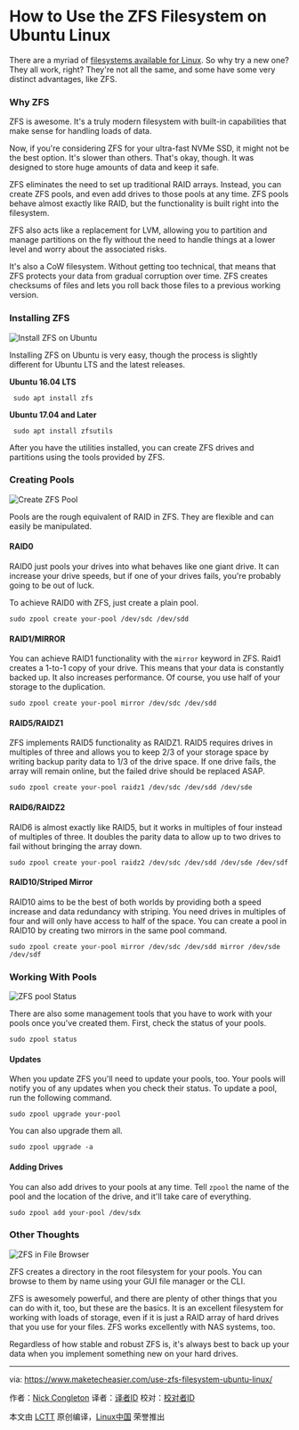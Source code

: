 How to Use the ZFS Filesystem on Ubuntu Linux
======
There are a myriad of [filesystems available for Linux][1]. So why try a new one? They all work, right? They're not all the same, and some have some very distinct advantages, like ZFS.

### Why ZFS

ZFS is awesome. It's a truly modern filesystem with built-in capabilities that make sense for handling loads of data.

Now, if you're considering ZFS for your ultra-fast NVMe SSD, it might not be the best option. It's slower than others. That's okay, though. It was designed to store huge amounts of data and keep it safe.

ZFS eliminates the need to set up traditional RAID arrays. Instead, you can create ZFS pools, and even add drives to those pools at any time. ZFS pools behave almost exactly like RAID, but the functionality is built right into the filesystem.

ZFS also acts like a replacement for LVM, allowing you to partition and manage partitions on the fly without the need to handle things at a lower level and worry about the associated risks.

It's also a CoW filesystem. Without getting too technical, that means that ZFS protects your data from gradual corruption over time. ZFS creates checksums of files and lets you roll back those files to a previous working version.

### Installing ZFS

![Install ZFS on Ubuntu][2]

Installing ZFS on Ubuntu is very easy, though the process is slightly different for Ubuntu LTS and the latest releases.

 **Ubuntu 16.04 LTS**
```
 sudo apt install zfs
```

 **Ubuntu 17.04 and Later**
```
 sudo apt install zfsutils
```

After you have the utilities installed, you can create ZFS drives and partitions using the tools provided by ZFS.

### Creating Pools

![Create ZFS Pool][3]

Pools are the rough equivalent of RAID in ZFS. They are flexible and can easily be manipulated.

#### RAID0

RAID0 just pools your drives into what behaves like one giant drive. It can increase your drive speeds, but if one of your drives fails, you're probably going to be out of luck.

To achieve RAID0 with ZFS, just create a plain pool.
```
sudo zpool create your-pool /dev/sdc /dev/sdd
```

#### RAID1/MIRROR

You can achieve RAID1 functionality with the `mirror` keyword in ZFS. Raid1 creates a 1-to-1 copy of your drive. This means that your data is constantly backed up. It also increases performance. Of course, you use half of your storage to the duplication.
```
sudo zpool create your-pool mirror /dev/sdc /dev/sdd
```

#### RAID5/RAIDZ1

ZFS implements RAID5 functionality as RAIDZ1. RAID5 requires drives in multiples of three and allows you to keep 2/3 of your storage space by writing backup parity data to 1/3 of the drive space. If one drive fails, the array will remain online, but the failed drive should be replaced ASAP.
```
sudo zpool create your-pool raidz1 /dev/sdc /dev/sdd /dev/sde
```

#### RAID6/RAIDZ2

RAID6 is almost exactly like RAID5, but it works in multiples of four instead of multiples of three. It doubles the parity data to allow up to two drives to fail without bringing the array down.
```
sudo zpool create your-pool raidz2 /dev/sdc /dev/sdd /dev/sde /dev/sdf
```

#### RAID10/Striped Mirror

RAID10 aims to be the best of both worlds by providing both a speed increase and data redundancy with striping. You need drives in multiples of four and will only have access to half of the space. You can create a pool in RAID10 by creating two mirrors in the same pool command.
```
sudo zpool create your-pool mirror /dev/sdc /dev/sdd mirror /dev/sde /dev/sdf
```

### Working With Pools

![ZFS pool Status][4]

There are also some management tools that you have to work with your pools once you've created them. First, check the status of your pools.
```
sudo zpool status
```

#### Updates

When you update ZFS you'll need to update your pools, too. Your pools will notify you of any updates when you check their status. To update a pool, run the following command.
```
sudo zpool upgrade your-pool
```

You can also upgrade them all.
```
sudo zpool upgrade -a
```

#### Adding Drives

You can also add drives to your pools at any time. Tell `zpool` the name of the pool and the location of the drive, and it'll take care of everything.
```
sudo zpool add your-pool /dev/sdx
```

### Other Thoughts

![ZFS in File Browser][5]

ZFS creates a directory in the root filesystem for your pools. You can browse to them by name using your GUI file manager or the CLI.

ZFS is awesomely powerful, and there are plenty of other things that you can do with it, too, but these are the basics. It is an excellent filesystem for working with loads of storage, even if it is just a RAID array of hard drives that you use for your files. ZFS works excellently with NAS systems, too.

Regardless of how stable and robust ZFS is, it's always best to back up your data when you implement something new on your hard drives.

--------------------------------------------------------------------------------

via: https://www.maketecheasier.com/use-zfs-filesystem-ubuntu-linux/

作者：[Nick Congleton][a]
译者：[译者ID](https://github.com/译者ID)
校对：[校对者ID](https://github.com/校对者ID)

本文由 [LCTT](https://github.com/LCTT/TranslateProject) 原创编译，[Linux中国](https://linux.cn/) 荣誉推出

[a]:https://www.maketecheasier.com/author/nickcongleton/
[1]:https://www.maketecheasier.com/best-linux-filesystem-for-ssd/
[2]:https://www.maketecheasier.com/assets/uploads/2017/09/zfs-install.jpg (Install ZFS on Ubuntu)
[3]:https://www.maketecheasier.com/assets/uploads/2017/09/zfs-create-pool.jpg (Create ZFS Pool)
[4]:https://www.maketecheasier.com/assets/uploads/2017/09/zfs-pool-status.jpg (ZFS pool Status)
[5]:https://www.maketecheasier.com/assets/uploads/2017/09/zfs-pool-open.jpg (ZFS in File Browser)
